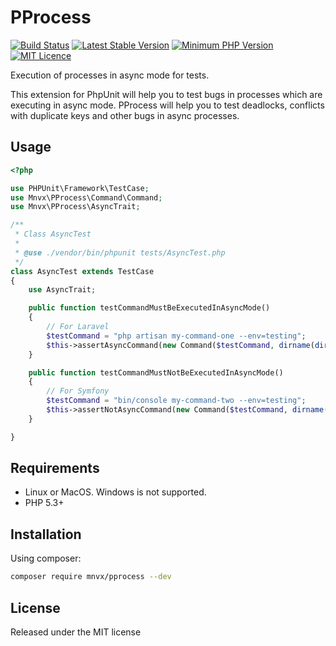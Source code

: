 PProcess
========
[![Build Status](https://travis-ci.org/mnvx/pprocess.png?branch=master)](https://travis-ci.org/mnvx/pprocess)
[![Latest Stable Version](https://img.shields.io/packagist/v/mnvx/pprocess.svg?style=flat-square)](https://packagist.org/packages/mnvx/pprocess)
[![Minimum PHP Version](https://img.shields.io/badge/php-%3E%3D%205.3.9-8892BF.svg?style=flat-square)](https://php.net/)
[![MIT Licence](https://badges.frapsoft.com/os/mit/mit.svg?v=103)](https://opensource.org/licenses/mit-license.php)

Execution of processes in async mode for tests.

This extension for PhpUnit will help you to test bugs in processes
which are executing in async mode. PProcess will help you to test
deadlocks, conflicts with duplicate keys 
and other bugs in async processes.

Usage
-----

```php
<?php

use PHPUnit\Framework\TestCase;
use Mnvx\PProcess\Command\Command;
use Mnvx\PProcess\AsyncTrait;

/**
 * Class AsyncTest
 *
 * @use ./vendor/bin/phpunit tests/AsyncTest.php
 */
class AsyncTest extends TestCase
{
    use AsyncTrait;

    public function testCommandMustBeExecutedInAsyncMode()
    {
        // For Laravel
        $testCommand = "php artisan my-command-one --env=testing";
        $this->assertAsyncCommand(new Command($testCommand, dirname(dirname(__FILE__)), 5));
    }

    public function testCommandMustNotBeExecutedInAsyncMode()
    {
        // For Symfony
        $testCommand = "bin/console my-command-two --env=testing";
        $this->assertNotAsyncCommand(new Command($testCommand, dirname(dirname(__FILE__)), 5));
    }

}
```

Requirements
------------

* Linux or MacOS. Windows is not supported.
* PHP 5.3+

Installation
------------

Using composer:

```bash
composer require mnvx/pprocess --dev
```

License
-------

Released under the MIT license
